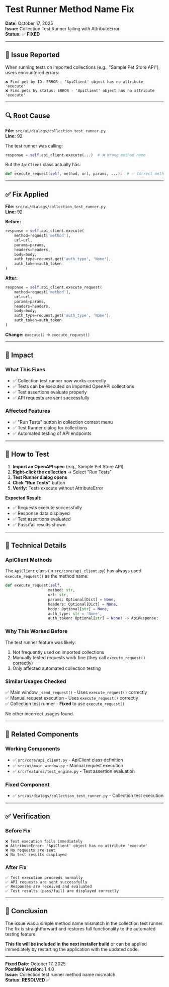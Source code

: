 # Test Runner Method Name Fix

**Date:** October 17, 2025  
**Issue:** Collection Test Runner failing with AttributeError  
**Status:** ✅ **FIXED**

---

## 🐛 **Issue Reported**

When running tests on imported collections (e.g., "Sample Pet Store API"), users encountered errors:

```
❌ Find pet by ID: ERROR - 'ApiClient' object has no attribute 'execute'
❌ Find pets by status: ERROR - 'ApiClient' object has no attribute 'execute'
```

---

## 🔍 **Root Cause**

**File:** `src/ui/dialogs/collection_test_runner.py`  
**Line:** 92

The test runner was calling:
```python
response = self.api_client.execute(...)  # ❌ Wrong method name
```

But the `ApiClient` class actually has:
```python
def execute_request(self, method, url, params, ...):  # ✅ Correct method name
```

---

## ✅ **Fix Applied**

**File:** `src/ui/dialogs/collection_test_runner.py`  
**Line:** 92

**Before:**
```python
response = self.api_client.execute(
    method=request['method'],
    url=url,
    params=params,
    headers=headers,
    body=body,
    auth_type=request.get('auth_type', 'None'),
    auth_token=auth_token
)
```

**After:**
```python
response = self.api_client.execute_request(
    method=request['method'],
    url=url,
    params=params,
    headers=headers,
    body=body,
    auth_type=request.get('auth_type', 'None'),
    auth_token=auth_token
)
```

**Change:** `execute()` → `execute_request()`

---

## 🎯 **Impact**

### **What This Fixes**
- ✅ Collection test runner now works correctly
- ✅ Tests can be executed on imported OpenAPI collections
- ✅ Test assertions evaluate properly
- ✅ API requests are sent successfully

### **Affected Features**
- ✅ "Run Tests" button in collection context menu
- ✅ Test Runner dialog for collections
- ✅ Automated testing of API endpoints

---

## 🧪 **How to Test**

1. **Import an OpenAPI spec** (e.g., Sample Pet Store API)
2. **Right-click the collection** → Select "Run Tests"
3. **Test Runner dialog opens**
4. **Click "Run Tests"** button
5. **Verify:** Tests execute without AttributeError

**Expected Result:**
- ✅ Requests execute successfully
- ✅ Response data displayed
- ✅ Test assertions evaluated
- ✅ Pass/fail results shown

---

## 📝 **Technical Details**

### **ApiClient Methods**
The `ApiClient` class (in `src/core/api_client.py`) has always used `execute_request()` as the method name:

```python
def execute_request(self, 
                   method: str,
                   url: str,
                   params: Optional[Dict] = None,
                   headers: Optional[Dict] = None,
                   body: Optional[str] = None,
                   auth_type: str = 'None',
                   auth_token: Optional[str] = None) -> ApiResponse:
```

### **Why This Worked Before**
The test runner feature was likely:
1. Not frequently used on imported collections
2. Manually tested requests work fine (they call `execute_request()` correctly)
3. Only affected automated collection testing

### **Similar Usages Checked**
✅ Main window `_send_request()` - Uses `execute_request()` correctly  
✅ Manual request execution - Uses `execute_request()` correctly  
✅ Collection test runner - **Fixed** to use `execute_request()`

No other incorrect usages found.

---

## 🔄 **Related Components**

### **Working Components**
- ✅ `src/core/api_client.py` - ApiClient class definition
- ✅ `src/ui/main_window.py` - Manual request execution
- ✅ `src/features/test_engine.py` - Test assertion evaluation

### **Fixed Component**
- ✅ `src/ui/dialogs/collection_test_runner.py` - Collection test execution

---

## ✅ **Verification**

### **Before Fix**
```
❌ Test execution fails immediately
❌ AttributeError: 'ApiClient' object has no attribute 'execute'
❌ No requests are sent
❌ No test results displayed
```

### **After Fix**
```
✅ Test execution proceeds normally
✅ API requests are sent successfully
✅ Responses are received and evaluated
✅ Test results (pass/fail) are displayed correctly
```

---

## 🎉 **Conclusion**

The issue was a simple method name mismatch in the collection test runner. The fix is straightforward and restores full functionality to the automated testing feature.

**This fix will be included in the next installer build** or can be applied immediately by restarting the application with the updated code.

---

**Fixed Date:** October 17, 2025  
**PostMini Version:** 1.4.0  
**Issue:** Collection test runner method name mismatch  
**Status:** **RESOLVED** ✅

